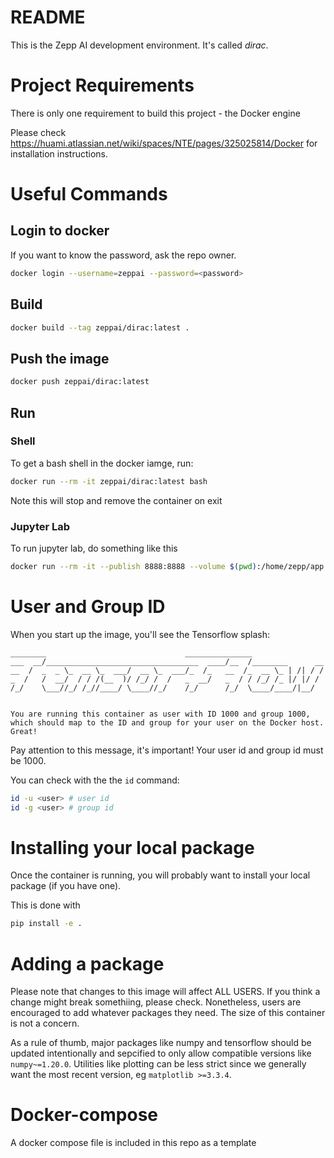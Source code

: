 # README #

This is the Zepp AI development environment. It's called _dirac_.

# Project Requirements

There is only one requirement to build this project - the Docker engine

Please check https://huami.atlassian.net/wiki/spaces/NTE/pages/325025814/Docker for installation instructions.

# Useful Commands

## Login to docker
If you want to know the password, ask the repo owner.

```bash
docker login --username=zeppai --password=<password>
```

## Build

```bash
docker build --tag zeppai/dirac:latest .
```

## Push the image

```bash
docker push zeppai/dirac:latest
```

## Run 

### Shell

To get a bash shell in the docker iamge, run:

```bash
docker run --rm -it zeppai/dirac:latest bash
```

Note this will stop and remove the container on exit

### Jupyter Lab

To run jupyter lab, do something like this

```bash
docker run --rm -it --publish 8888:8888 --volume $(pwd):/home/zepp/app --volume ~/.aws:/home/zepp/.aws zeppai/dirac:latest jupyter lab --LabApp.token='' --ip=0.0.0.0 --no-browser
```

# User and Group ID

When you start up the image, you'll see the Tensorflow splash:

```
________                               _______________                
___  __/__________________________________  ____/__  /________      __
__  /  _  _ \_  __ \_  ___/  __ \_  ___/_  /_   __  /_  __ \_ | /| / /
_  /   /  __/  / / /(__  )/ /_/ /  /   _  __/   _  / / /_/ /_ |/ |/ / 
/_/    \___//_/ /_//____/ \____//_/    /_/      /_/  \____/____/|__/


You are running this container as user with ID 1000 and group 1000,
which should map to the ID and group for your user on the Docker host. Great!
```

Pay attention to this message, it's important! Your user id and group id must be 1000.

You can check with the the `id` command:

```bash
id -u <user> # user id
id -g <user> # group id
```

# Installing your local package

Once the container is running, you will probably want to install your local package (if you have one).

This is done with
```bash
pip install -e .
```

# Adding a package

Please note that changes to this image will affect ALL USERS. If you think a change might break somethiing, please check. Nonetheless, users are encouraged to add whatever packages they need. The size of this container is not a concern.

As a rule of thumb, major packages like numpy and tensorflow should be updated intentionally and sepcified to only allow compatible versions like `numpy~=1.20.0`. Utilities like plotting can be less strict since we generally want the most recent version, eg `matplotlib >=3.3.4`.

# Docker-compose

A docker compose file is included in this repo as a template
